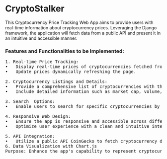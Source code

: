 <h1>CryptoStalker</h1>

<p>This Cryptocurrency Price Tracking Web App aims to provide users with real-time information about cryptocurrency prices. Leveraging the Django framework, the application will fetch data from a public API and present it in an intuitive and accessible manner.</p>

<h3>Features and Functionalities to be Implemented:</h3>
<pre>
1. Real-time Price Tracking:
•	Display real-time prices of cryptocurrencies fetched from a public API.
•	Update prices dynamically refreshing the page.<br>
2. Cryptocurrency Listings and Details:
•	Provide a comprehensive list of cryptocurrencies with their current prices.
•	Include detailed information such as market cap, volume, circulating supply, and price charts.<br>
3. Search  Options:
•	Enable users to search for specific cryptocurrencies by name or symbol.<br>
4. Responsive Web Design:
•	Ensure the app is responsive and accessible across different devices (desktops, tablets, smartphones).
•	Optimize user experience with a clean and intuitive interface.<br>
5. API Integration:
•	Utilize a public API CoinGecko to fetch cryptocurrency data.
6. Data Visualization with Chart.js
Purpose: Enhance the app's capability to represent cryptocurrency price data through interactive charts visually.
</pre>

